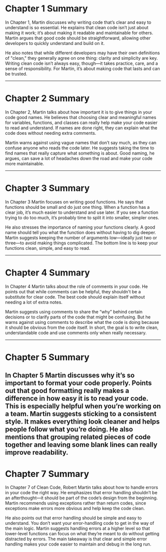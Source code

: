 # Chapter 1 Summary

In Chapter 1, Martin discusses why writing code that’s clear and easy to understand is so essential. He explains that clean code isn’t just about making it work; it’s about making it readable and maintainable for others. Martin argues that good code should be straightforward, allowing other developers to quickly understand and build on it.

He also notes that while different developers may have their own definitions of "clean," they generally agree on one thing: clarity and simplicity are key. Writing clean code isn’t always easy, though—it takes practice, care, and a sense of responsibility. For Martin, it’s about making code that lasts and can be trusted.

---

# Chapter 2 Summary

In Chapter 2, Martin talks about how important it is to give things in your code good names. He believes that choosing clear and meaningful names for variables, functions, and classes can really help make your code easier to read and understand. If names are done right, they can explain what the code does without needing extra comments.

Martin warns against using vague names that don’t say much, as they can confuse anyone who reads the code later. He suggests taking the time to find names that really capture what something is about. Good naming, he argues, can save a lot of headaches down the road and make your code more maintainable.

---
# Chapter 3 Summary

In Chapter 3 Martin focuses on writing good functions. He says that functions should be small and do just one thing. When a function has a clear job, it’s much easier to understand and use later. If you see a function trying to do too much, it’s probably time to split it into smaller, simpler ones.

He also stresses the importance of naming your functions clearly. A good name should tell you what the function does without having to dig deeper. Martin suggests keeping the number of arguments low—ideally just two or three—to avoid making things complicated. The bottom line is to keep your functions clean, simple, and easy to read.

---

# Chapter 4 Summary

In Chapter 4 Martin talks about the role of comments in your code. He points out that while comments can be helpful, they shouldn't be a substitute for clear code. The best code should explain itself without needing a lot of extra notes.

Martin suggests using comments to share the “why” behind certain decisions or to clarify parts of the code that might be confusing. But he warns against using comments to describe what the code is doing because it should be obvious from the code itself. In short, the goal is to write clean, understandable code and use comments only when really necessary.

---

# Chapter 5 Summary

In Chapter 5 Martin discusses why it’s so important to format your code properly. Points out that good formatting really makes a difference in how easy it is to read your code. This is especially helpful when you’re working on a team. Martin suggests sticking to a consistent style. It makes everything look cleaner and helps people follow what you’re doing. He also mentions that grouping related pieces of code together and leaving some blank lines can really improve readability.
---

# Chapter 7 Summary

In Chapter 7 of Clean Code, Robert Martin talks about how to handle errors in your code the right way. He emphasizes that error handling shouldn’t be an afterthought—it should be part of the code’s design from the beginning. Martin recommends using exceptions rather than return codes, since exceptions make errors more obvious and help keep the code clean.

He also points out that error handling should be simple and easy to understand. You don’t want your error-handling code to get in the way of the main logic. Martin suggests handling errors at a higher level so that lower-level functions can focus on what they’re meant to do without getting distracted by errors. The main takeaway is that clear and simple error handling makes your code easier to maintain and debug in the long run.
